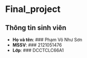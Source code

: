 # Final_project

## Thông tin sinh viên
- **Họ và tên**: ### Phạm Võ Như Sơn
- **MSSV**: ### 2121051476
- **Lớp**: ### DCCTCLC66A1
